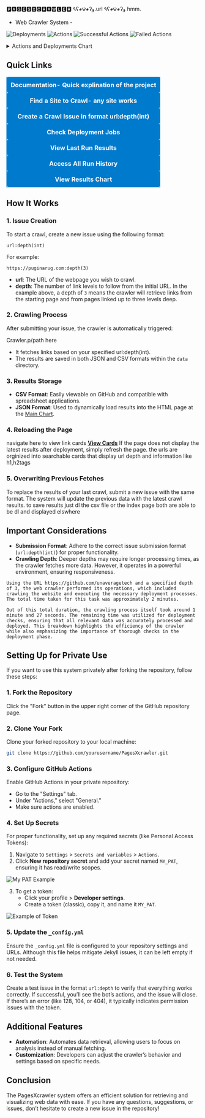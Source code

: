 



  🅿🅰🅶🅴🆂🆇🅲🆁🅰🆆🅻🅴🆁 
٩ʕ◕౪◕ʔو.url  ٩ʕ◕౪◕ʔو hmm.

- Web Crawler System -


![Deployments](https://img.shields.io/endpoint?url=https://raw.githubusercontent.com/unaveragetech/PagesXcrawler/main/data/deployments.json)
![Actions](https://img.shields.io/endpoint?url=https://raw.githubusercontent.com/unaveragetech/PagesXcrawler/main/data/actions.json)
![Successful Actions](https://img.shields.io/endpoint?url=https://raw.githubusercontent.com/unaveragetech/PagesXcrawler/main/data/successful_actions.json)
![Failed Actions](https://img.shields.io/endpoint?url=https://raw.githubusercontent.com/unaveragetech/PagesXcrawler/main/data/failed_actions.json)
<details>
  <summary>Actions and Deployments Chart</summary>
  
  ![Actions and Deployments Chart](https://raw.githubusercontent.com/unaveragetech/PagesXcrawler/main/data/actions_chart.png)
</details>

## Quick Links

<table align="center">
  <tr>
    <td align="center" style="border: 1px solid #007acc; padding: 10px; border-radius: 5px; background-color: #007acc;">
      <a href="Documentation.md" style="color: white; text-decoration: none; font-weight: bold;">Documentation- Quick explination of the project</a>
    </td>
  </tr>
  <tr>
    <td align="center" style="border: 1px solid #007acc; padding: 10px; border-radius: 5px; background-color: #007acc;">
      <a href="https://theuselessweb.com" style="color: white; text-decoration: none; font-weight: bold;">Find a Site to Crawl- any site works </a>
    </td>
  </tr>
  <tr>
    <td align="center" style="border: 1px solid #007acc; padding: 10px; border-radius: 5px; background-color: #007acc;">
      <a href="https://github.com/unaveragetech/PagesXcrawler/issues/new" style="color: white; text-decoration: none; font-weight: bold;">Create a Crawl Issue in format url:depth(int)</a>
    </td>
  </tr>
  <tr>
    <td align="center" style="border: 1px solid #007acc; padding: 10px; border-radius: 5px; background-color: #007acc;">
      <a href="https://github.com/unaveragetech/PagesXcrawler/deployments" style="color: white; text-decoration: none; font-weight: bold;">Check Deployment Jobs</a>
    </td>
  </tr>
  <tr>
    <td align="center" style="border: 1px solid #007acc; padding: 10px; border-radius: 5px; background-color: #007acc;">
      <a href="https://github.com/unaveragetech/PagesXcrawler/blob/main/data/results.csv" style="color: white; text-decoration: none; font-weight: bold;">View Last Run Results</a>
    </td>
  </tr>
  <tr>
    <td align="center" style="border: 1px solid #007acc; padding: 10px; border-radius: 5px; background-color: #007acc;">
      <a href="https://github.com/unaveragetech/PagesXcrawler/blob/main/data/issues_status.csv" style="color: white; text-decoration: none; font-weight: bold;">Access All Run History</a>
    </td>
  </tr>
  <tr>
    <td align="center" style="border: 1px solid #007acc; padding: 10px; border-radius: 5px; background-color: #007acc;">
      <a href="https://unaveragetech.github.io/PagesXcrawler/" style="color: white; text-decoration: none; font-weight: bold;">View Results Chart</a>
    </td>
  </tr>
</table>



## How It Works

### 1. Issue Creation

To start a crawl, create a new issue using the following format:

```
url:depth(int)
```

For example:

```
https://puginarug.com:depth(3)
```

- **url**: The URL of the webpage you wish to crawl.
- **depth**: The number of link levels to follow from the initial URL. In the example above, a depth of `3` means the crawler will retrieve links from the starting page and from pages linked up to three levels deep.

### 2. Crawling Process

After submitting your issue, the crawler is automatically triggered:

Crawler.p/path here
- It fetches links based on your specified url:depth(int).
- The results are saved in both JSON and CSV formats within the `data` directory.

### 3. Results Storage

- **CSV Format**: Easily viewable on GitHub and compatible with spreadsheet applications.
- **JSON Format**: Used to dynamically load results into the HTML page at the [Main Chart](https://unaveragetech.github.io/PagesXcrawler/).

### 4. Reloading the Page
navigate here to view link cards 
 **[View Cards](https://unaveragetech.github.io/PagesXcrawler/)**
If the page does not display the latest results after deployment, simply refresh the page.
the urls are orginized into searchable cards that display url depth and information like h1,h2tags

### 5. Overwriting Previous Fetches

To replace the results of your last crawl, submit a new issue with the same format. The system will update the previous data with the latest crawl results. to save results just dl the csv file or the index page both are able to be dl and displayed elswhere 

## Important Considerations

- **Submission Format**: Adhere to the correct issue submission format (`url:depth(int)`) for proper functionality.
- **Crawling Depth**: Deeper depths may require longer processing times, as the crawler fetches more data. However, it operates in a powerful environment, ensuring responsiveness.
```
Using the URL https://github.com/unaveragetech and a specified depth of 3, the web crawler performed its operations, which included crawling the website and executing the necessary deployment processes. The total time taken for this task was approximately 2 minutes.

Out of this total duration, the crawling process itself took around 1 minute and 27 seconds. The remaining time was utilized for deployment checks, ensuring that all relevant data was accurately processed and deployed. This breakdown highlights the efficiency of the crawler while also emphasizing the importance of thorough checks in the deployment phase.
```
## Setting Up for Private Use

If you want to use this system privately after forking the repository, follow these steps:

### 1. Fork the Repository

Click the "Fork" button in the upper right corner of the GitHub repository page.

### 2. Clone Your Fork

Clone your forked repository to your local machine:

```bash
git clone https://github.com/yourusername/PagesXcrawler.git
```

### 3. Configure GitHub Actions

Enable GitHub Actions in your private repository:

- Go to the "Settings" tab.
- Under "Actions," select "General."
- Make sure actions are enabled.

### 4. Set Up Secrets

For proper functionality, set up any required secrets (like Personal Access Tokens):

1. Navigate to `Settings` > `Secrets and variables` > `Actions`.
2. Click **New repository secret** and add your secret named `MY_PAT`, ensuring it has read/write scopes.

![My PAT Example](data/IMG_8383.png)

3. To get a token:
   - Click your profile > **Developer settings**.
   - Create a token (classic), copy it, and name it `MY_PAT`.

![Example of Token](data/IMG_8384.png)

### 5. Update the `_config.yml`

Ensure the `_config.yml` file is configured to your repository settings and URLs. Although this file helps mitigate Jekyll issues, it can be left empty if not needed.

### 6. Test the System

Create a test issue in the format `url:depth` to verify that everything works correctly. If successful, you’ll see the bot’s actions, and the issue will close. If there’s an error (like 128, 104, or 404), it typically indicates permission issues with the token.

## Additional Features

- **Automation**: Automates data retrieval, allowing users to focus on analysis instead of manual fetching.
- **Customization**: Developers can adjust the crawler’s behavior and settings based on specific needs.

## Conclusion

The PagesXcrawler system offers an efficient solution for retrieving and visualizing web data with ease. If you have any questions, suggestions, or issues, don’t hesitate to create a new issue in the repository!